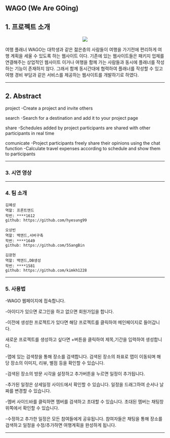 ## WAGO (We Are GOing)

## 1. 프로젝트 소개
<p align="center">
  <img src="https://user-images.githubusercontent.com/122005272/241123764-0b4d5427-37c5-4a87-ac3a-147bed65071a.png">
</p>

여행 플래너 WAGO는 대학생과 같은 젊은층의 사람들이 여행을 가기전에 편리하게 여행 계획을 세울 수 있도록 하는 웹사이트 이다.
기존에 있는 웹사이트들은 패키지 업체를 연결해주는 상업적인 웹사이트 이거나 여행을 함께 가는 사람들과 동시에 플래너를 작성하는 기능이 존재하지 않다.
그래서 함께 동시간대에 협력하여 플래너를 작성할 수 있고 여행 경비 부담과 같은 서비스를 제공하는 웹사이트를 개발하기로 하였다.

---------------------------------------------------------------------------------------------------------------
## 2. Abstract

 project
  -Create a project and invite others
  
 search
  -Search for a destination and add it to your project page
  
 share
  -Schedules added by project participants are shared with other participants in real time
  
 comunicate
  -Project participants freely share their opinions using the chat function
  -Calculate travel expenses according to schedule and show them to participants
  
  

---------------------------------------------------------------------------------------------------------------

### 3. 시연 영상


---------------------------------------------------------------------------------------------------------------

### 4. 팀 소개
```
김혜성
역할: 프론트엔드
학번: ****1612
github: https://github.com/hyesung99
```
```
오상빈
역할: 백엔드,서버구축
학번: ****1649
github: https://github.com/5SangBin
```
```
김광현
역할: 백엔드,DB생성
학번: ****1581
github: https://github.com/kimkh1228
```

---------------------------------------------------------------------------------------------------------------

### 5. 사용법
  
 -WAGO 웹페이지에 접속합니다.
 
-아이디가 있으면 로그인을 하고 없으면 회원가입을 합니다.  

-이전에 생성한 프로젝트가 있다면 해당 프로젝트를 클릭하여 메인페이지로 들어갑니다.

 새로운 프로젝트를 생성하고 싶다면 +버튼을 클릭하여 제목,기간을 입력하여 생성합니다.
 
-맵에 있는 검색창을 통해 장소를 검색합니다. 검색된 장소의 좌표로 맵이 이동되며 해당 장소의 이미지, 리뷰, 별점 등을 확인할 수 있습니다.  

-검색된 장소의 방문 시각을 설정하고 추가버튼을 누르면 일정이 추가됩니다.

-추가된 일정은 상세일정 사이드에서 확인할 수 있습니다. 일정을 드래그하여 순서나 날짜를 변경할 수 있습니다.

-멤버 사이드바를 클릭하면 멤버를 검색하고 초대할 수 있습니다. 초대된 멤버는 채팅창 위쪽에서 확인할 수 있습니다.

-수정하고 추가한 일정은 모든 참여들에게 공유됩니다. 참여자들은 채팅을 통해 장소를 검색하고 일정을 수정/추가하면 여행계획을 완성하게 됩니다.


---------------------------------------------------------------------------------------------------------------

